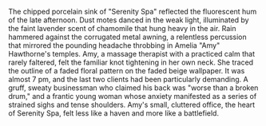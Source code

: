 The chipped porcelain sink of "Serenity Spa" reflected the fluorescent hum of the late afternoon.  Dust motes danced in the weak light, illuminated by the faint lavender scent of chamomile that hung heavy in the air.  Rain hammered against the corrugated metal awning, a relentless percussion that mirrored the pounding headache throbbing in Amelia "Amy" Hawthorne's temples.  Amy, a massage therapist with a practiced calm that rarely faltered, felt the familiar knot tightening in her own neck.  She traced the outline of a faded floral pattern on the faded beige wallpaper.  It was almost 7 pm, and the last two clients had been particularly demanding.  A gruff, sweaty businessman who claimed his back was "worse than a broken drum," and a frantic young woman whose anxiety manifested as a series of strained sighs and tense shoulders.  Amy's small, cluttered office, the heart of Serenity Spa, felt less like a haven and more like a battlefield.
